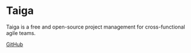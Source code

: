 # Taiga

Taiga is a free and open-source project management for cross-functional agile teams.

[GitHub](https://github.com/kaleidos-ventures/taiga)